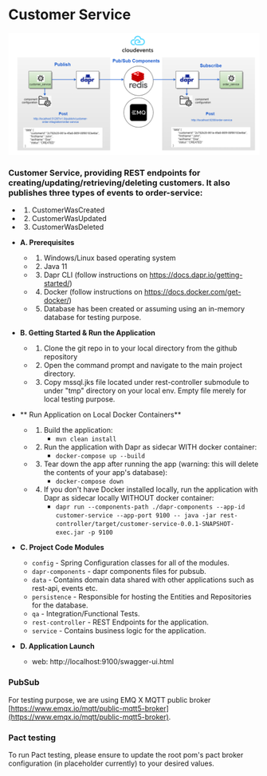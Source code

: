 # Customer Service

![customer-order.jpg](customer-order.jpg)

###  Customer Service, providing REST endpoints for creating/updating/retrieving/deleting customers. It also publishes three types of events to order-service:  
  * 1. CustomerWasCreated
  * 2. CustomerWasUpdated
  * 3. CustomerWasDeleted
  

* **A. Prerequisites**
   * 1. Windows/Linux based operating system
   * 2. Java 11 
   * 3. Dapr CLI (follow instructions on https://docs.dapr.io/getting-started/)
   * 4. Docker (follow instructions on https://docs.docker.com/get-docker/)
   * 5. Database has been created or assuming using an in-memory database for testing purpose.
  

* **B. Getting Started & Run the Application**
   * 1. Clone the git repo in to your local directory from the github repository
        
   * 2. Open the command prompt and navigate to the main project directory.
  
   * 3. Copy mssql.jks file located under rest-controller submodule to under "tmp" directory on your local env. Empty file merely for local testing purpose.


* ** Run Application on Local Docker Containers**

   * 1. Build the application:
        * `mvn clean install`

   * 2. Run the application with Dapr as sidecar WITH docker container:
        * `docker-compose up --build`

   * 3. Tear down the app after running the app (warning: this will delete the contents of your app's database):
        * `docker-compose down`

   * 4. If you don't have Docker installed locally, run the application with Dapr as sidecar locally WITHOUT docker container:
        * `dapr run --components-path ./dapr-components --app-id customer-service --app-port 9100 -- java -jar rest-controller/target/customer-service-0.0.1-SNAPSHOT-exec.jar -p 9100`
    

* **C. Project Code Modules**
    * `config` - Spring Configuration classes for all of the modules.
    * `dapr-components` - dapr components files for pubsub.
    * `data` - Contains domain data shared with other applications such as rest-api, events etc.
    * `persistence` - Responsible for hosting the Entities and Repositories for the database. 
    * `qa` - Integration/Functional Tests.
    * `rest-controller` - REST Endpoints for the application.
    * `service` - Contains business logic for the application.


* **D. Application Launch**
    * web: http://localhost:9100/swagger-ui.html


### PubSub

For testing purpose, we are using EMQ X MQTT public broker [https://www.emqx.io/mqtt/public-mqtt5-broker](https://www.emqx.io/mqtt/public-mqtt5-broker).

### Pact testing

To run Pact testing, please ensure to update the root pom's pact broker configuration (in placeholder currently) to your desired values.